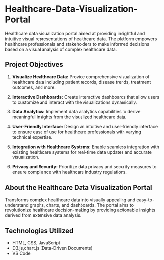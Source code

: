 # Healthcare-Data-Visualization-Portal




Healthcare data visualization portal aimed at providing insightful and intuitive visual representations of healthcare data. The platform empowers healthcare professionals and stakeholders to make informed decisions based on a visual analysis of complex healthcare data.

## Project Objectives

1. **Visualize Healthcare Data:**
   Provide comprehensive visualization of healthcare data including patient records, disease trends, treatment outcomes, and more.

2. **Interactive Dashboards:**
   Create interactive dashboards that allow users to customize and interact with the visualizations dynamically.

3. **Data Analytics:**
   Implement data analytics capabilities to derive meaningful insights from the visualized healthcare data.

4. **User-Friendly Interface:**
   Design an intuitive and user-friendly interface to ensure ease of use for healthcare professionals with varying technical expertise.

5. **Integration with Healthcare Systems:**
   Enable seamless integration with existing healthcare systems for real-time data updates and accurate visualization.

6. **Privacy and Security:**
   Prioritize data privacy and security measures to ensure compliance with healthcare industry regulations.

## About the Healthcare Data Visualization Portal

Transforms complex healthcare data into visually appealing and easy-to-understand graphs, charts, and dashboards. The portal aims to revolutionize healthcare decision-making by providing actionable insights derived from extensive data analysis.


## Technologies Utilized

- HTML, CSS, JavaScript
- D3.js,chart.js (Data-Driven Documents)
- VS Code



